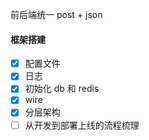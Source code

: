 前后端统一 post + json

#### 框架搭建
- [x] 配置文件
- [x] 日志
- [x] 初始化 db 和 redis
- [x] wire
- [x] 分层架构
- [ ] 从开发到部署上线的流程梳理
